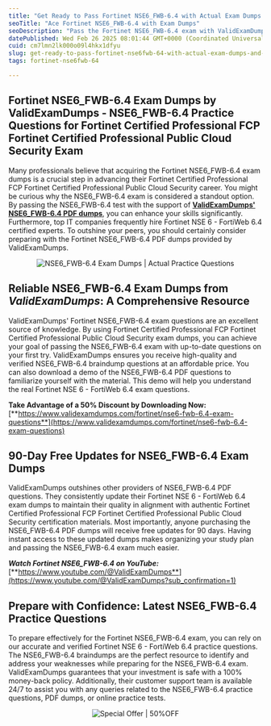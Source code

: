 ```yaml
---
title: "Get Ready to Pass Fortinet NSE6_FWB-6.4 with Actual Exam Dumps & Practice Test"
seoTitle: "Ace Fortinet NSE6_FWB-6.4 with Exam Dumps"
seoDescription: "Pass the Fortinet NSE6_FWB-6.4 exam with ValidExamDumps' comprehensive PDF dumps and practice tests for Public Cloud Security certification"
datePublished: Wed Feb 26 2025 08:01:44 GMT+0000 (Coordinated Universal Time)
cuid: cm7lmn2lk000o09l4hkx1dfyu
slug: get-ready-to-pass-fortinet-nse6fwb-64-with-actual-exam-dumps-and-practice-test
tags: fortinet-nse6fwb-64

---
```


## **Fortinet NSE6\_FWB-6.4 Exam Dumps by ValidExamDumps - NSE6\_FWB-6.4 Practice Questions for Fortinet Certified Professional FCP Fortinet Certified Professional Public Cloud Security Exam**

Many professionals believe that acquiring the Fortinet NSE6\_FWB-6.4 exam dumps is a crucial step in advancing their Fortinet Certified Professional FCP Fortinet Certified Professional Public Cloud Security career. You might be curious why the NSE6\_FWB-6.4 exam is considered a standout option. By passing the NSE6\_FWB-6.4 test with the support of [**ValidExamDumps' NSE6\_FWB-6.4 PDF dumps**](https://www.validexamdumps.com/fortinet/nse6-fwb-6.4-exam-questions), you can enhance your skills significantly. Furthermore, top IT companies frequently hire Fortinet NSE 6 - FortiWeb 6.4 certified experts. To outshine your peers, you should certainly consider preparing with the Fortinet NSE6\_FWB-6.4 PDF dumps provided by ValidExamDumps.

<center><img src="https://www.validexamdumps.com/uploads/banners/1709651572_Banner29.png" alt="NSE6_FWB-6.4 Exam Dumps | Actual Practice Questions" /></center>

## **Reliable NSE6\_FWB-6.4 Exam Dumps from *ValidExamDumps*: A Comprehensive Resource**

ValidExamDumps' Fortinet NSE6\_FWB-6.4 exam questions are an excellent source of knowledge. By using Fortinet Certified Professional FCP Fortinet Certified Professional Public Cloud Security exam dumps, you can achieve your goal of passing the NSE6\_FWB-6.4 exam with up-to-date questions on your first try. ValidExamDumps ensures you receive high-quality and verified NSE6\_FWB-6.4 braindump questions at an affordable price. You can also download a demo of the NSE6\_FWB-6.4 PDF questions to familiarize yourself with the material. This demo will help you understand the real Fortinet NSE 6 - FortiWeb 6.4 exam questions.

**Take Advantage of a 50% Discount by Downloading Now:** [**https://www.validexamdumps.com/fortinet/nse6-fwb-6.4-exam-questions**](https://www.validexamdumps.com/fortinet/nse6-fwb-6.4-exam-questions)

## **90-Day Free Updates for NSE6\_FWB-6.4 Exam Dumps**

ValidExamDumps outshines other providers of NSE6\_FWB-6.4 PDF questions. They consistently update their Fortinet NSE 6 - FortiWeb 6.4 exam dumps to maintain their quality in alignment with authentic Fortinet Certified Professional FCP Fortinet Certified Professional Public Cloud Security certification materials. Most importantly, anyone purchasing the NSE6\_FWB-6.4 PDF dumps will receive free updates for 90 days. Having instant access to these updated dumps makes organizing your study plan and passing the NSE6\_FWB-6.4 exam much easier.

***Watch Fortinet NSE6\_FWB-6.4 on YouTube:*** [**https://www.youtube.com/@ValidExamDumps**](https://www.youtube.com/@ValidExamDumps?sub_confirmation=1)

## **Prepare with Confidence: Latest NSE6\_FWB-6.4 Practice Questions**

To prepare effectively for the Fortinet NSE6\_FWB-6.4 exam, you can rely on our accurate and verified Fortinet NSE 6 - FortiWeb 6.4 practice questions. The NSE6\_FWB-6.4 braindumps are the perfect resource to identify and address your weaknesses while preparing for the NSE6\_FWB-6.4 exam. ValidExamDumps guarantees that your investment is safe with a 100% money-back policy. Additionally, their customer support team is available 24/7 to assist you with any queries related to the NSE6\_FWB-6.4 practice questions, PDF dumps, or online practice tests.

<center><img src="https://www.validexamdumps.com/uploads/banners/1705933924_Latest_Exam_B-14.png" alt="Special Offer | 50%OFF" /></center>